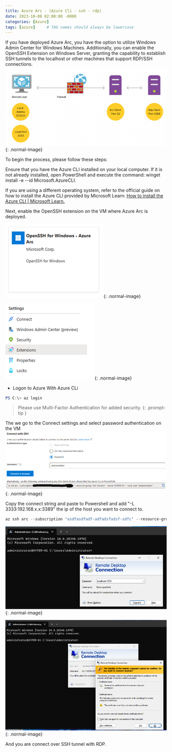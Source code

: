 ```yaml
---
title: Azure Arc - (Azure Cli - ssh - rdp)
date: 2023-10-08 02:00:00 -0000
categories: [Azure]
tags: [azure]     # TAG names should always be lowercase
---
```

If you have deployed Azure Arc, you have the option to utilize Windows Admin Center for Windows Machines. Additionally, you can enable the OpenSSH Extension on Windows Server, granting the capability to establish SSH tunnels to the localhost or other machines that support RDP/SSH connections.
![Desktop View](/assets/img/blog/SSH-Tunnel.png){: .normal-image}

To begin the process, please follow these steps:

Ensure that you have the Azure CLI installed on your local computer. If it is not already installed, open PowerShell and execute the command: winget install -e --id Microsoft.AzureCLI.

If you are using a different operating system, refer to the official guide on how to install the Azure CLI provided by Microsoft Learn: 
[How to install the Azure CLI | Microsoft Learn.](https://learn.microsoft.com/en-us/cli/azure/install-azure-cli)

Next, enable the OpenSSH extension on the VM where Azure Arc is deployed.

![Desktop View](/assets/img/blog/Enable-SSH.png){: .normal-image}

![Desktop View](/assets/img/blog/Settings-Extensions.png){: .normal-image}

- Logon to Azure With Azure CLi

```powershell
PS C:\> az login
```

> Please use Multi-Factor Authentication for added security.
{: .prompt-tip }

The we go to the Connect settings and select password authentication on the VM
![Desktop View](/assets/img/blog/Connect_string.png){: .normal-image}

Copy the connect string and paste to Powershell and add "-L 3333:192.168.x.x:3389" the ip of the host you want to connect to.

```powershell
az ssh arc --subscription "asdfasdfadf-adfadsfadsf-sdfc" --resource-group "Arc-Servers" --name "HYPER-01" --local-user "administrator" "-L 3333:192.168.81.25:3389"
```

![Desktop View](/assets/img/blog/RDP_Session1.png){: .normal-image}

![Desktop View](/assets/img/blog/RDP_Session2.png){: .normal-image}

And you are connect over SSH tunnel with RDP.
